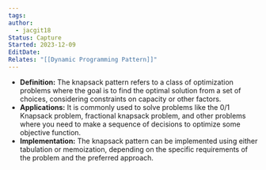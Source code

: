 ```yaml
---
tags: 
author:
  - jacgit18
Status: Capture
Started: 2023-12-09
EditDate: 
Relates: "[[Dynamic Programming Pattern]]"
---
```

- **Definition:** The knapsack pattern refers to a class of optimization problems where the goal is to find the optimal solution from a set of choices, considering constraints on capacity or other factors.  
- **Applications:** It is commonly used to solve problems like the 0/1 Knapsack problem, fractional knapsack problem, and other problems where you need to make a sequence of decisions to optimize some objective function.  
- **Implementation:** The knapsack pattern can be implemented using either tabulation or memoization, depending on the specific requirements of the problem and the preferred approach.  